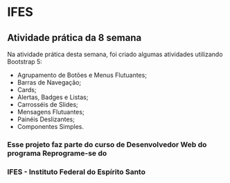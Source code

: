 # IFES

## Atividade prática da 8 semana

Na atividade prática desta semana, foi criado algumas atividades utilizando Bootstrap 5: 
* Agrupamento de Botões e Menus Flutuantes;
* Barras de Navegação;
* Cards;
* Alertas, Badges e Listas;
* Carrosséis de Slides;
* Mensagens Flutuantes;
* Painéis Deslizantes;
* Componentes Simples.

### Esse projeto faz parte do curso de Desenvolvedor Web do programa Reprograme-se do
### IFES - Instituto Federal do Espírito Santo

